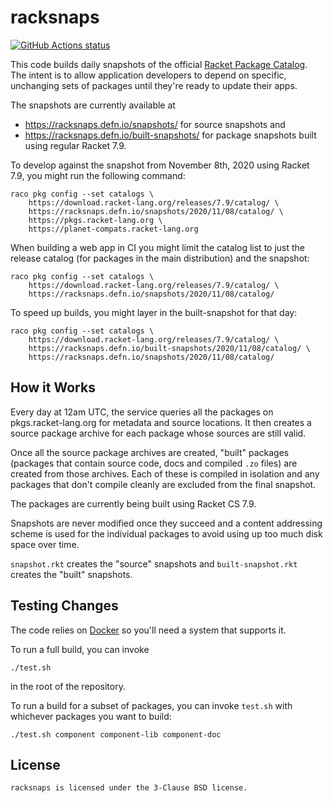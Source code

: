 # racksnaps

<p align="left">
  <a href="https://github.com/Bogdanp/racksnaps/actions?query=workflow%3A%22CI%22"><img alt="GitHub Actions status" src="https://github.com/Bogdanp/racksnaps/workflows/CI/badge.svg"></a>
</p>

This code builds daily snapshots of the official [Racket Package
Catalog].  The intent is to allow application developers to depend on
specific, unchanging sets of packages until they're ready to update
their apps.

The snapshots are currently available at

* https://racksnaps.defn.io/snapshots/ for source snapshots and
* https://racksnaps.defn.io/built-snapshots/ for package snapshots
  built using regular Racket 7.9.

To develop against the snapshot from November 8th, 2020 using Racket 7.9,
you might run the following command:

    raco pkg config --set catalogs \
        https://download.racket-lang.org/releases/7.9/catalog/ \
        https://racksnaps.defn.io/snapshots/2020/11/08/catalog/ \
        https://pkgs.racket-lang.org \
        https://planet-compats.racket-lang.org

When building a web app in CI you might limit the catalog list to just
the release catalog (for packages in the main distribution) and the
snapshot:

    raco pkg config --set catalogs \
        https://download.racket-lang.org/releases/7.9/catalog/ \
        https://racksnaps.defn.io/snapshots/2020/11/08/catalog/

To speed up builds, you might layer in the built-snapshot for that day:

    raco pkg config --set catalogs \
        https://download.racket-lang.org/releases/7.9/catalog/ \
        https://racksnaps.defn.io/built-snapshots/2020/11/08/catalog/ \
        https://racksnaps.defn.io/snapshots/2020/11/08/catalog/


## How it Works

Every day at 12am UTC, the service queries all the packages on
pkgs.racket-lang.org for metadata and source locations.  It then
creates a source package archive for each package whose sources are
still valid.

Once all the source package archives are created, "built" packages
(packages that contain source code, docs and compiled `.zo` files) are
created from those archives.  Each of these is compiled in isolation
and any packages that don't compile cleanly are excluded from the
final snapshot.

The packages are currently being built using Racket CS 7.9.

Snapshots are never modified once they succeed and a content
addressing scheme is used for the individual packages to avoid using
up too much disk space over time.

`snapshot.rkt` creates the "source" snapshots and `built-snapshot.rkt`
creates the "built" snapshots.


## Testing Changes

The code relies on [Docker] so you'll need a system that supports it.

To run a full build, you can invoke

    ./test.sh

in the root of the repository.

To run a build for a subset of packages, you can invoke `test.sh` with
whichever packages you want to build:

    ./test.sh component component-lib component-doc


## License

    racksnaps is licensed under the 3-Clause BSD license.


[Racket Package Catalog]: https://pkgs.racket-lang.org/
[Docker]: https://www.docker.com/
